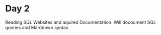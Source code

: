 # Day 2

Reading SQL Websites and aquired Documentation.
Will docoument SQL queries and Marddown syntax
